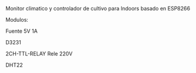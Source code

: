 Monitor climatico y controlador de cultivo para Indoors basado en ESP8266

Modulos:

Fuente 5V 1A

D3231

2CH-TTL-RELAY Rele 220V 

DHT22
